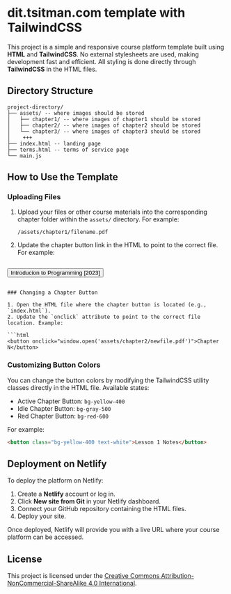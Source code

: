 
# dit.tsitman.com template with TailwindCSS

This project is a simple and responsive course platform template built using **HTML** and **TailwindCSS**. No external stylesheets are used, making development fast and efficient. All styling is done directly through **TailwindCSS** in the HTML files.

## Directory Structure

```
project-directory/ 
├── assets/ -- where images should be stored
│   ├── chapter1/ -- where images of chapter1 should be stored
│   ├── chapter2/ -- where images of chapter2 should be stored
│   └── chapter3/ -- where images of chapter3 should be stored
│    +++
├── index.html -- landing page
├── terms.html -- terms of service page
└── main.js
```

## How to Use the Template

### Uploading Files

1. Upload your files or other course materials into the corresponding chapter folder within the `assets/` directory. For example:

   ```
   /assets/chapter1/filename.pdf
   ```

2. Update the chapter button link in the HTML to point to the correct file. For example:

   ```html
  <!-- GO-to (/chapters/N), n: chapter number -->
  <!-- Change the filename.pdf to the file you uploaded and the chapter1, to the chapter -->
   <button onclick="window.open('assets/chapter1/filename.pdf')">Introducion to Programming [2023]</button>
   ```

### Changing a Chapter Button

1. Open the HTML file where the chapter button is located (e.g., `index.html`).
2. Update the `onclick` attribute to point to the correct file location. Example:

   ```html
   <button onclick="window.open('assets/chapter2/newfile.pdf')">Chapter N</button>
   ```

### Customizing Button Colors

You can change the button colors by modifying the TailwindCSS utility classes directly in the HTML file. Available states:
- Active Chapter Button: `bg-yellow-400`
- Idle Chapter Button: `bg-gray-500`
- Red Chapter Button: `bg-red-600`

For example:

```html
<button class="bg-yellow-400 text-white">Lesson 1 Notes</button>
```

## Deployment on Netlify

To deploy the platform on Netlify:

1. Create a **Netlify** account or log in.
2. Click **New site from Git** in your Netlify dashboard.
3. Connect your GitHub repository containing the HTML files.
4. Deploy your site.

Once deployed, Netlify will provide you with a live URL where your course platform can be accessed.

## License

This project is licensed under the [Creative Commons Attribution-NonCommercial-ShareAlike 4.0 International](https://creativecommons.org/licenses/by-nc-sa/4.0/).
